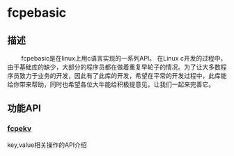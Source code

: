 # fcpebasic
## 描述
&emsp;&emsp; fcpebasic是在linux上用c语言实现的一系列API。 在Linux c开发的过程中，由于基础库的缺少，大部分的程序员都在做着重复早轮子的情况。为了让大多数程序员致力于业务的开发，因此有了此库的开发，希望在平常的开发过程中，此库能给你带来帮助，同时也希望各位大牛能给积极提意见，让我们一起来完善它。
  
## 功能API
### [fcpekv](doc/fcpekv.md)  
key,value相关操作的API介绍
